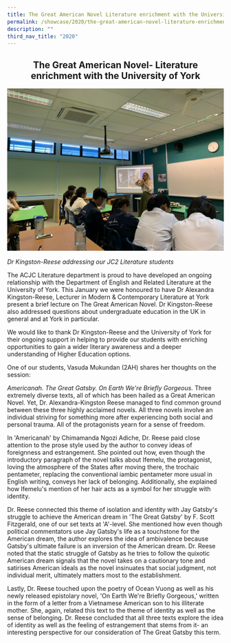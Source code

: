 ```yaml
---
title: The Great American Novel Literature enrichment with the University of York
permalink: /showcase/2020/the-great-american-novel-literature-enrichment-with-the-university-of-york/
description: ""
third_nav_title: "2020"
---
```

## <center> The Great American Novel- Literature enrichment with the University of York </center>

![](/images/Great_American_Novel_Literature.jpeg)

_Dr Kingston-Reese addressing our JC2 Literature students_

The ACJC Literature department is proud to have developed an ongoing relationship with the Department of English and Related Literature at the University of York. This January we were honoured to have Dr Alexandra Kingston-Reese, Lecturer in Modern &amp; Contemporary Literature at York present a brief lecture on The Great American Novel. Dr Kingston-Reese also addressed questions about undergraduate education in the UK in general and at York in particular.

  

We would like to thank Dr Kingston-Reese and the University of York for their ongoing support in helping to provide our students with enriching opportunities to gain a wider literary awareness and a deeper understanding of Higher Education options.

  

One of our students, Vasuda Mukundan (2AH) shares her thoughts on the session:

  

_Americanah. The Great Gatsby. On Earth We're Briefly Gorgeous._&nbsp;Three extremely diverse texts, all of which has been hailed as a Great American Novel. Yet, Dr. Alexandra-Kingston Reese managed to find common ground between these three highly acclaimed novels. All three novels involve an individual striving for something more after experiencing both social and personal trauma. All of the protagonists yearn for a sense of freedom.

  

In 'Americanah' by Chimamanda Ngozi Adiche, Dr. Reese paid close attention to the prose style used by the author to convey ideas of foreignness and estrangement. She pointed out how, even though the introductory paragraph of the novel talks about Ifemelu, the protagonist, loving the atmosphere of the States after moving there, the trochaic pentameter, replacing the conventional iambic pentameter more usual in English writing, conveys her lack of belonging. Additionally, she explained how Ifemelu's mention of her hair acts as a symbol for her struggle with identity.

  

Dr. Reese connected this theme of isolation and identity with Jay Gatsby's struggle to achieve the American dream in 'The Great Gatsby' by F. Scott Fitzgerald, one of our set texts at 'A'-level. She mentioned how even though political&nbsp;commentators use Jay Gatsby's life as a touchstone for the American dream, the author explores the idea of ambivalence because Gatsby's ultimate failure is an inversion of the American dream. Dr. Reese noted that the&nbsp;static struggle of Gatsby as he tries to follow the quixotic American dream signals that the novel takes on a cautionary tone and satirises American ideals as the novel insinuates that social judgment, not individual merit, ultimately matters most to the establishment.

  

Lastly, Dr. Reese touched upon the poetry of Ocean Vuong as well as his newly released epistolary novel, 'On Earth&nbsp;We're Briefly Gorgeous,' written in the form of a letter from a Vietnamese American son to his illiterate mother. She, again, related this text to the theme of identity as well as the sense of belonging. Dr. Reese concluded that all three texts explore the idea of identity as well as the feeling of estrangement that stems from it- an interesting perspective for our consideration of The Great Gatsby this term.